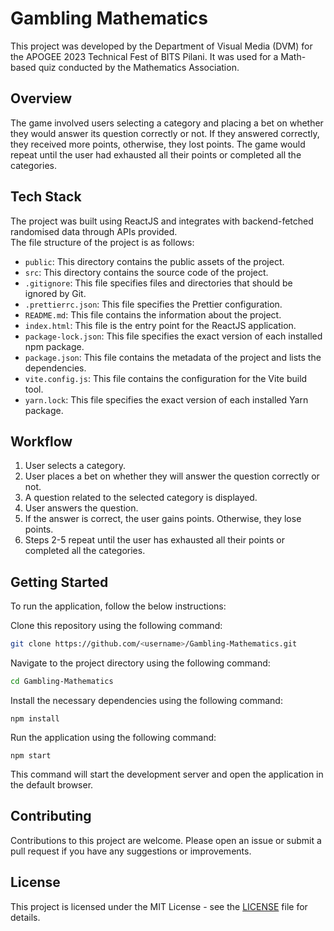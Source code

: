 # Gambling Mathematics

This project was developed by the Department of Visual Media (DVM) for the APOGEE 2023 Technical Fest of BITS Pilani. It was used for a Math-based quiz conducted by the Mathematics Association.

## Overview

The game involved users selecting a category and placing a bet on whether they would answer its question correctly or not. If they answered correctly, they received more points, otherwise, they lost points. The game would repeat until the user had exhausted all their points or completed all the categories.

## Tech Stack

The project was built using ReactJS and integrates with backend-fetched randomised data through APIs provided. <br />
The file structure of the project is as follows:

- `public`: This directory contains the public assets of the project.
- `src`: This directory contains the source code of the project.
- `.gitignore`: This file specifies files and directories that should be ignored by Git.
- `.prettierrc.json`: This file specifies the Prettier configuration.
- `README.md`: This file contains the information about the project.
- `index.html`: This file is the entry point for the ReactJS application.
- `package-lock.json`: This file specifies the exact version of each installed npm package.
- `package.json`: This file contains the metadata of the project and lists the dependencies.
- `vite.config.js`: This file contains the configuration for the Vite build tool.
- `yarn.lock`: This file specifies the exact version of each installed Yarn package.

## Workflow

1. User selects a category.
2. User places a bet on whether they will answer the question correctly or not.
3. A question related to the selected category is displayed.
4. User answers the question.
5. If the answer is correct, the user gains points. Otherwise, they lose points.
6. Steps 2-5 repeat until the user has exhausted all their points or completed all the categories.

## Getting Started

To run the application, follow the below instructions:

Clone this repository using the following command:

```bash
git clone https://github.com/<username>/Gambling-Mathematics.git
```

Navigate to the project directory using the following command:

```bash
cd Gambling-Mathematics
```

Install the necessary dependencies using the following command:

```node
npm install
```

Run the application using the following command:

```node
npm start
```

This command will start the development server and open the application in the default browser.

## Contributing

Contributions to this project are welcome. Please open an issue or submit a pull request if you have any suggestions or improvements.

## License

This project is licensed under the MIT License - see the [LICENSE](LICENSE) file for details.
